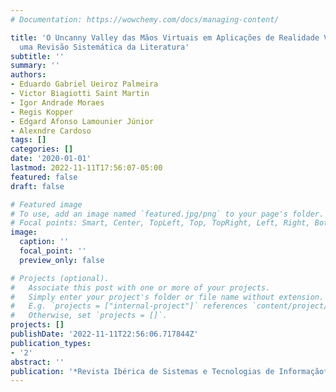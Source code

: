 ```yaml
---
# Documentation: https://wowchemy.com/docs/managing-content/

title: 'O Uncanny Valley das Mãos Virtuais em Aplicações de Realidade Virtual Imersiva:
  uma Revisão Sistemática da Literatura'
subtitle: ''
summary: ''
authors:
- Eduardo Gabriel Ueiroz Palmeira
- Victor Biagiotti Saint Martin
- Igor Andrade Moraes
- Regis Kopper
- Edgard Afonso Lamounier Júnior
- Alexndre Cardoso
tags: []
categories: []
date: '2020-01-01'
lastmod: 2022-11-11T17:56:07-05:00
featured: false
draft: false

# Featured image
# To use, add an image named `featured.jpg/png` to your page's folder.
# Focal points: Smart, Center, TopLeft, Top, TopRight, Left, Right, BottomLeft, Bottom, BottomRight.
image:
  caption: ''
  focal_point: ''
  preview_only: false

# Projects (optional).
#   Associate this post with one or more of your projects.
#   Simply enter your project's folder or file name without extension.
#   E.g. `projects = ["internal-project"]` references `content/project/deep-learning/index.md`.
#   Otherwise, set `projects = []`.
projects: []
publishDate: '2022-11-11T22:56:06.717844Z'
publication_types:
- '2'
abstract: ''
publication: '*Revista Ibérica de Sistemas e Tecnologias de Informação*'
---
```

